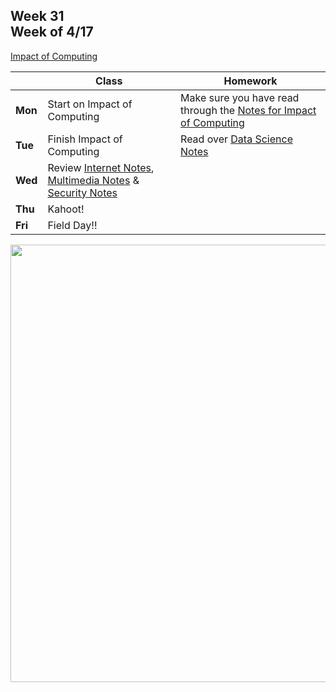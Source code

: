 ## Week 31 <br>Week of 4/17

[Impact of Computing](/apcsp/curriculum/impact_of_computing) 

|         | Class | Homework |
| ------- | ----- | -------- |
| **Mon** |Start on Impact of Computing |Make sure you have read through the [Notes for Impact of Computing](/apcsp/curriculum/impact_of_computing/notes) |
| **Tue** |Finish Impact of Computing |Read over [Data Science Notes](/apcsp/curriculum/data_science) |
| **Wed** |Review [Internet Notes](/apcsp/curriculum/understanding_technology/internet/notes/), [Multimedia Notes](/apcsp/curriculum/understanding_technology/multimedia/notes/) & [Security Notes](/apcsp/curriculum/understanding_technology/security/notes/) | |
| **Thu** |Kahoot! | |
| **Fri** |Field Day!! | |

<div style="text-align:center">
<img src="" alt="" width="700px">
</div>
